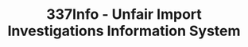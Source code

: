 ---
layout: default
bigquery: https://console.cloud.google.com/bigquery?p=patents-public-data&d=usitc_investigations&page=dataset&project=sheets-management-319211
citation: US International Trade Commission 337Info Unfair Import Investigations Information
  System
contributors: US International Trade Comission
cost: None
description: US International Trade Commission 337Info Unfair Import Investigations
  Information System contains data on investigations done under Section 337. Section
  337 declares the infringement of certain statutory intellectual property rights
  and other forms of unfair competition in import trade to be unlawful practices.
  Most Section 337 investigations involve allegations of patent or registered trademark
  infringement.
documentation: FAQ and tutorial available on the site
last_edit: 04/08/2022, 06:56:17
location: https://pubapps2.usitc.gov/337external/
maintained_by: US International Trade Comission
schema_fields:
- cafcAppeals
- teoIdDueDate
- trademarkNumbers
- ouiiAttorney
- scheduledStartDateEvidHear
- investigationTermDate
- teoProceedingInvolved
- htsNumbers
- internalRemand
- docketNo
- aljAssigned
- scheduledEndDateEvidHear
- endDateMarkmanHearing
- targetDate
- invUnfairAct
- actualStartDateEvidHear
- id
- finalIdOnViolationIssue
- finalDetViolation
- investigationNo
- startDateMarkmanHearing
- dateCreated
- patentNumbers
- dateOfPublicationFrNotice
- investigationType
- title
- teoReliefGranted
- dateComplaintFiled
- teoIdIssueDate
- finalIdOnViolationDue
- publication_number
- markmanHearing
- copyrightNumbers
- respondent
- ouiiParticipation
- currentStatus
- gcAttorney
- complainant
- lastUpdated
- currentActiveALJ
- patentNumber
- actualEndDateEvidHear
- finalDetNoViolation
- issueDateOtherNonFinal
shortname: unfair_import_investigations
tags:
- import
- legal
- trade
timeframe: 2008-2021 (prior to 2008 downloadable as a JSON file)
title: 337Info - Unfair Import Investigations Information System
uuid: 2721f5ec-e599-4890-9265-9706719fc71e
---